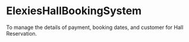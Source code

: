 # ElexiesHallBookingSystem

To manage the details of payment, booking dates, and customer for Hall Reservation.
